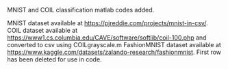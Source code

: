 MNIST and COIL classification matlab codes added. 

MNIST dataset available at https://pjreddie.com/projects/mnist-in-csv/. 
COIL dataset available at https://www1.cs.columbia.edu/CAVE/software/softlib/coil-100.php and converted to csv using COILgrayscale.m
FashionMNIST dataset available at https://www.kaggle.com/datasets/zalando-research/fashionmnist. First row has been deleted for use in code.

